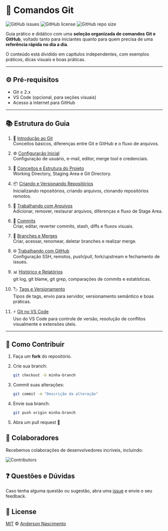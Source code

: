 # 📘 Comandos Git

![GitHub issues](https://img.shields.io/github/issues/theandersonn/comandos-git)
![GitHub license](https://img.shields.io/github/license/theandersonn/comandos-git)
![GitHub repo size](https://img.shields.io/github/repo-size/theandersonn/comandos-git)

Guia prático e didático com uma **seleção organizada de comandos Git e GitHub**, voltado tanto para iniciantes quanto para quem precisa de uma **referência rápida no dia a dia**.

O conteúdo está dividido em capítulos independentes, com exemplos práticos, dicas visuais e boas práticas.

---

## ⚙️ Pré-requisitos
- Git ≥ 2.x
- VS Code (opcional, para seções visuais)
- Acesso à internet para GitHub

---

## 📚 Estrutura do Guia

1. 📖 [Introdução ao Git](./docs/01-introducao.md)  
   Conceitos básicos, diferenças entre Git e GitHub e o fluxo de arquivos.

2. ⚙️ [Configuração Inicial](./docs/02-configuracao-inicial.md)  
   Configuração de usuário, e-mail, editor, merge tool e credenciais.

3. 📂 [Conceitos e Estrutura do Projeto](./docs/03-estrutura-projeto.md)  
   Working Directory, Staging Area e Git Directory.

4. 📦 [Criando e Versionando Repositórios](./docs/04-repositorios.md)  
   Inicializando repositórios, criando arquivos, clonando repositórios remotos.

5. 📝 [Trabalhando com Arquivos](./docs/05-arquivos.md)  
   Adicionar, remover, restaurar arquivos, diferenças e fluxo de Stage Area.

6. 💾 [Commits](./docs/06-commits.md)  
   Criar, editar, reverter commits, stash, diffs e fluxos visuais.

7. 🔀 [Branches e Merges](./docs/07-branches-merges.md)  
   Criar, acessar, renomear, deletar branches e realizar merge.

8. 🌐 [Trabalhando com GitHub](./docs/08-github.md)  
   Configuração SSH, remotos, push/pull, fork/upstream e fechamento de issues.

9. 📊 [Histórico e Relatórios](./docs/09-historico.md)  
   git log, git blame, git grep, comparações de commits e estatísticas.

10. 🏷️ [Tags e Versionamento](./docs/10-tags.md)  
    Tipos de tags, envio para servidor, versionamento semântico e boas práticas.

11. ⚡ [Git no VS Code](./docs/11-vscode.md)  
    Uso do VS Code para controle de versão, resolução de conflitos visualmente e extensões úteis.

---

## 🤝 Como Contribuir

1. Faça um **fork** do repositório. 

2. Crie sua branch:
   ```bash
   git checkout -b minha-branch
   ```
3. Commit suas alterações: 
   ```bash
   git commit -m "Descrição da alteração"
   ```
4. Envie sua branch:
   ```bash
   git push origin minha-branch
   ```
5. Abra um pull request 🚀

## 🤝 Colaboradores
Recebemos colaborações de desenvolvedores incríveis, incluindo:

![Contributors](https://contrib.rocks/image?repo=theandersonn/comandos-git&size=30)


## ❓ Questões e Dúvidas
Caso tenha alguma questão ou sugestão, abra uma [issue](https://github.com/theandersonn/comandos-git/issues/new) e envie o seu feedback.
 
## 📜 License
[MIT](https://github.com/theandersonn/comandos-git/blob/master/LICENSE-MIT.md) © [Anderson Nascimento](https://github.com/theandersonn)
